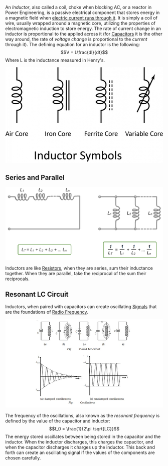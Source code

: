 
An *Inductor*, also called a coil, choke when blocking AC, or a reactor in Power Engineering, is a passive electrical component that stores energy in a magnetic field when [electric current runs through it](../Electricity.md). It is simply a coil of wire, usually wrapped around a magnetic core, utilizing the properties of electromagnetic induction to store energy. The rate of current change in an inductor is proportional to the applied across it (for [Capacitors](Capacitors.md) it is the other way around, the rate of *voltage change* is proportional to the *current* through it). The defining equation for an inductor is the following:
$$V = L\frac{dI}{dt}$$
Where L is the inductance measured in Henry's.

![](../../Attachments/Pasted%20image%2020230122165509.png)


## Series and Parallel

![](../../Attachments/Pasted%20image%2020230122171033.png)

Inductors are like [Resistors](Resistors.md), when they are series, sum their inductance together. When they are parallel, take the reciprocal of the sum their reciprocals.

## Resonant LC Circuit

Inductors, when paired with capacitors can create oscillating [Signals](../Signals.md) that are the foundations of [Radio Frequency](Radio%20Frequency.md).

![](../../Attachments/Pasted%20image%2020230122172244.png)

The frequency of the oscillations, also known as the *resonant frequency* is defined by the value of the capacitor and inductor:
$$f_0 = \frac{1}{2\pi \sqrt{LC}}$$
The energy stored oscillates between being stored in the capacitor and the inductor. When the inductor discharges, this charges the capacitor, and when the capacitor discharges it charges up the inductor. This back and forth can create an oscillating signal if the values of the components are chosen carefully.